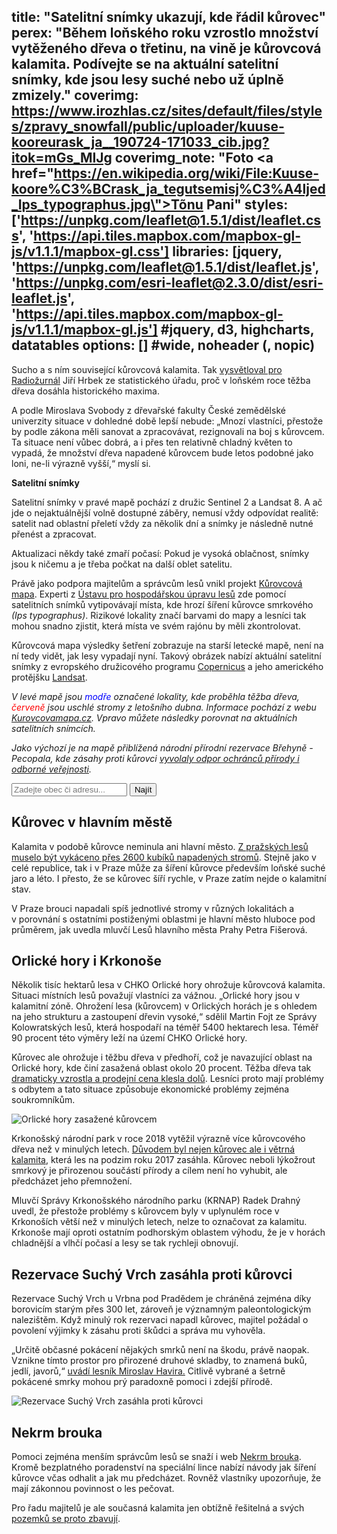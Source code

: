 title: "Satelitní snímky ukazují, kde řádil kůrovec"
perex: "Během loňského roku vzrostlo množství vytěženého dřeva o třetinu, na vině je kůrovcová kalamita. Podívejte se na aktuální satelitní snímky, kde jsou lesy suché nebo už úplně zmizely."
coverimg: https://www.irozhlas.cz/sites/default/files/styles/zpravy_snowfall/public/uploader/kuuse-kooreurask_ja__190724-171033_cib.jpg?itok=mGs_MIJg
coverimg_note: "Foto <a href=\"https://en.wikipedia.org/wiki/File:Kuuse-koore%C3%BCrask_ja_tegutsemisj%C3%A4ljed_Ips_typographus.jpg\">Tõnu Pani</a>"
styles: ['https://unpkg.com/leaflet@1.5.1/dist/leaflet.css', 'https://api.tiles.mapbox.com/mapbox-gl-js/v1.1.1/mapbox-gl.css']
libraries: [jquery, 'https://unpkg.com/leaflet@1.5.1/dist/leaflet.js', 'https://unpkg.com/esri-leaflet@2.3.0/dist/esri-leaflet.js', 'https://api.tiles.mapbox.com/mapbox-gl-js/v1.1.1/mapbox-gl.js'] #jquery, d3, highcharts, datatables
options: [] #wide, noheader (, nopic)
---

Sucho a s ním související kůrovcová kalamita. Tak [vysvětloval pro Radiožurnál](https://www.irozhlas.cz/ekonomika/kurovec-ceske-lesy-kalamita-tezba_1906160635_haf) Jiří Hrbek ze statistického úřadu, proč v loňském roce těžba dřeva dosáhla historického maxima.

A podle Miroslava Svobody z dřevařské fakulty České zemědělské univerzity situace v dohledné době lepší nebude: „Mnozí vlastníci, přestože by podle zákona měli sanovat a zpracovávat, rezignovali na boj s kůrovcem. Ta situace není vůbec dobrá, a i přes ten relativně chladný květen to vypadá, že množství dřeva napadené kůrovcem bude letos podobné jako loni, ne-li výrazně vyšší,“ myslí si.

<left>
	<p>
	<b>Satelitní snímky</b>
	</p><p>
	Satelitní snímky v pravé mapě pochází z družic Sentinel 2 a Landsat 8. A ač jde o nejaktuálnější volně dostupné záběry, nemusí vždy odpovídat realitě: satelit nad oblastní přeletí vždy za několik dní a snímky je následně nutné přenést a zpracovat. 
	<p>Aktualizaci někdy také zmaří počasí: Pokud je vysoká oblačnost, snímky jsou k ničemu a je třeba počkat na další oblet satelitu.</p>
	</p>
</left>

Právě jako podpora majitelům a správcům lesů vnikl projekt [Kůrovcová mapa](https://www.kurovcovamapa.cz/). Experti z [Ústavu pro hospodářskou úpravu lesů](http://www.uhul.cz/) zde pomocí satelitních snímků vytipovávají místa, kde hrozí šíření kůrovce smrkového _(Ips typographus)_. Rizikové lokality značí barvami do mapy a lesníci tak mohou snadno zjistit, která místa ve svém rajónu by měli zkontrolovat.

Kůrovcová mapa výsledky šetření zobrazuje na starší letecké mapě, není na ní tedy vidět, jak lesy vypadají nyní. Takový obrázek nabízí aktuální satelitní snímky z evropského družicového programu [Copernicus](https://www.copernicus.eu/en) a jeho amerického protějšku [Landsat](https://www.usgs.gov/land-resources/nli/landsat). 

<i>V levé mapě jsou <font color="blue">modře</font> označené lokality, kde proběhla těžba dřeva, <font color="red">červeně</font> jsou uschlé stromy z letošního dubna. Informace pochází z webu [Kurovcovamapa.cz](https://www.kurovcovamapa.cz/). Vpravo můžete následky porovnat na aktuálních satelitních snímcích.</i>

_Jako výchozí je na mapě přiblížená národní přírodní rezervace Břehyně - Pecopala, kde zásahy proti kůrovci [vyvolaly odpor ochránců přírody i odborné veřejnosti](https://www.irozhlas.cz/zpravy-domov/rezervace-kaceni-doksy-narodni-prirodni-rezervace_1904151152_pj)._

<wide>
<form action="?" id='frm-geocode'>
	  <div class="inputs">
	    <input type="text" id="inp-geocode" placeholder="Zadejte obec či adresu...">
	    <input type="submit" id="inp-btn" value="Najít">
	  </div>
	</form>
<div id="maps">
    <div id="map_left"></div>
    <div id="map_right"></div>
</div>
</wide>
<p></p>

## Kůrovec v hlavním městě

Kalamita v podobě kůrovce neminula ani hlavní město. [Z pražských lesů muselo být vykáceno přes 2600 kubíků napadených stromů](https://www.irozhlas.cz/zpravy-domov/kurovec-praha-lazne-sverenske-fondy-nezamestnanost-prehled-tisku_1903060745_dbr). Stejně jako v celé republice, tak i v Praze může za šíření kůrovce především loňské suché jaro a léto. I přesto, že se kůrovec šíří rychle, v Praze zatím nejde o kalamitní stav.

V Praze brouci napadali spíš jednotlivé stromy v různých lokalitách a v porovnání s ostatními postiženými oblastmi je hlavní město hluboce pod průměrem, jak uvedla mluvčí Lesů hlavního města Prahy Petra Fišerová.

## Orlické hory i Krkonoše

Několik tisíc hektarů lesa v CHKO Orlické hory ohrožuje kůrovcová kalamita. Situaci místních lesů považují vlastníci za vážnou. „Orlické hory jsou v kalamitní zóně. Ohrožení lesa (kůrovcem) v Orlických horách je s ohledem na jeho strukturu a zastoupení dřevin vysoké,“ sdělil Martin Fojt ze Správy Kolowratských lesů, která hospodaří na téměř 5400 hektarech lesa. Téměř 90 procent této výměry leží na území CHKO Orlické hory.

Kůrovec ale ohrožuje i těžbu dřeva v předhoří, což je navazující oblast na Orlické hory, kde činí zasažená oblast okolo 20 procent. Těžba dřeva tak [dramaticky vzrostla a prodejní cena klesla dolů](https://www.irozhlas.cz/zpravy-domov/kurovec-kalamita-orlicke-hory-kolowratske-lesy-lesy-cr-kristina-colloredo_1905290646_dbr). Lesníci proto mají problémy s odbytem a tato situace způsobuje ekonomické problémy zejména soukromníkům. 

![Orlické hory zasažené kůrovcem](https://www.irozhlas.cz/sites/default/files/styles/zpravy_fotogalerie_medium/public/uploader/orlhory_komari_vrch_190725-164416_cib.jpg?itok=ZbcX6ALx)

Krkonošský národní park v roce 2018 vytěžil výrazně více kůrovcového dřeva než v minulých letech. [Důvodem byl nejen kůrovec ale i větrná kalamita](https://www.irozhlas.cz/zpravy-domov/krkonose-krnap-drevo-tezba-kurovec-kalamita_1812301019_dp), která les na podzim roku 2017 zasáhla. Kůrovec neboli lýkožrout smrkový je přirozenou součástí přírody a cílem není ho vyhubit, ale předcházet jeho přemnožení.

Mluvčí Správy Krkonošského národního parku (KRNAP) Radek Drahný uvedl, že přestože problémy s kůrovcem byly v uplynulém roce v Krkonoších větší než v minulých letech, nelze to označovat za kalamitu. Krkonoše mají oproti ostatním podhorským oblastem výhodu, že je v horách chladnější a vlhčí počasí a lesy se tak rychleji obnovují.

## Rezervace Suchý Vrch zasáhla proti kůrovci

Rezervace Suchý Vrch u Vrbna pod Pradědem je chráněná zejména díky borovicím starým přes 300 let, zároveň je významným paleontologickým nalezištěm. Když minulý rok rezervaci napadl kůrovec, majitel požádal o povolení výjimky k zásahu proti škůdci a správa mu vyhověla.

„Určitě občasné pokácení nějakých smrků není na škodu, právě naopak. Vznikne tímto prostor pro přirozené druhové skladby, to znamená buků, jedlí, javorů,“ [uvádí lesník Miroslav Havira.]( https://www.irozhlas.cz/zpravy-domov/kurovec-suchy-vrch-jeseniky_1812121751_jak) Citlivě vybrané a šetrně pokácené smrky mohou prý paradoxně pomoci i zdejší přírodě.

![Rezervace Suchý Vrch zasáhla proti kůrovci](https://www.irozhlas.cz/sites/default/files/styles/zpravy_fotogalerie_medium/public/uploader/suchy_vrch_190725-164417_cib.jpg?itok=P0kMTWmS)

## Nekrm brouka

Pomoci zejména menším správcům lesů se snaží i web [Nekrm brouka](http://www.nekrmbrouka.cz/). Kromě bezplatného poradenství na speciální lince nabízí návody jak šíření kůrovce včas odhalit a jak mu předcházet. Rovněž vlastníky upozorňuje, že mají zákonnou povinnost o les pečovat.

Pro řadu majitelů je ale současná kalamita jen obtížně řešitelná a svých [pozemků se proto zbavují](https://www.irozhlas.cz/ekonomika/les-cr-na-prodej-sucho-kurovec-2018-2019_1901201235_ako). 
